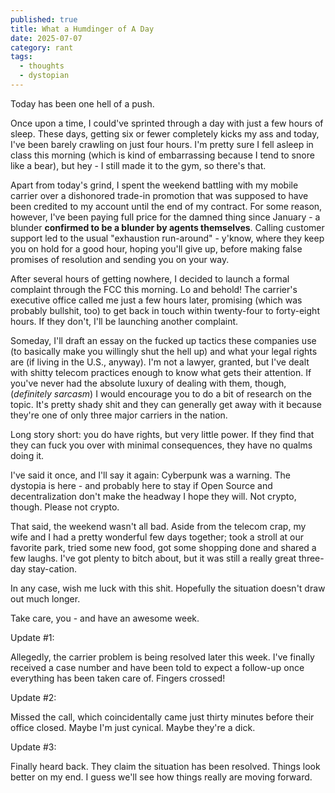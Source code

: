 ```yaml
---
published: true
title: What a Humdinger of A Day
date: 2025-07-07
category: rant
tags:
  - thoughts
  - dystopian
---
```


Today has been one hell of a push. 

Once upon a time, I could've sprinted through a day with just a few hours of sleep. These days, getting six or fewer completely kicks my ass and today, I've been barely crawling on just four hours. I'm pretty sure I fell asleep in class this morning (which is kind of embarrassing because I tend to snore like a bear), but hey - I still made it to the gym, so there's that. 

Apart from today's grind, I spent the weekend battling with my mobile carrier over a dishonored trade-in promotion that was supposed to have been credited to my account until the end of my contract. For some reason, however, I've been paying full price for the damned thing since January - a blunder **confirmed to be a blunder by agents themselves**. Calling customer support led to the usual "exhaustion run-around" - y'know, where they keep you on hold for a good hour, hoping you'll give up, before making false promises of resolution and sending you on your way.

After several hours of getting nowhere, I decided to launch a formal complaint through the FCC this morning. Lo and behold! The carrier's executive office called me just a few hours later, promising (which was probably bullshit, too) to get back in touch within twenty-four to forty-eight hours. If they don't, I'll be launching another complaint. 

Someday, I'll draft an essay on the fucked up tactics these companies use (to basically make you willingly shut the hell up) and what your legal rights are (if living in the U.S., anyway). I'm not a lawyer, granted, but I've dealt with shitty telecom practices enough to know what gets their attention. If you've never had the absolute luxury of dealing with them, though, (*definitely sarcasm*) I would encourage you to do a bit of research on the topic. It's pretty shady shit and they can generally get away with it because they're one of only three major carriers in the nation.

Long story short: you do have rights, but very little power. If they find that they can fuck you over with minimal consequences, they have no qualms doing it.

I've said it once, and I'll say it again: Cyberpunk was a warning. The dystopia is here - and probably here to stay if Open Source and decentralization don't make the headway I hope they will. Not crypto, though. Please not crypto.

That said, the weekend wasn't all bad. Aside from the telecom crap, my wife and I had a pretty wonderful few days together; took a stroll at our favorite park, tried some new food, got some shopping done and shared a few laughs. I've got plenty to bitch about, but it was still a really great three-day stay-cation.

In any case, wish me luck with this shit. Hopefully the situation doesn't draw out much longer.

Take care, you - and have an awesome week.

Update #1:

Allegedly, the carrier problem is being resolved later this week. I've finally received a case number and have been told to expect a follow-up once everything has been taken care of. Fingers crossed!

Update #2:

Missed the call, which coincidentally came just thirty minutes before their office closed. Maybe I'm just cynical. Maybe they're a dick.

Update #3:

Finally heard back. They claim the situation has been resolved. Things look better on my end. I guess we'll see how things really are moving forward.